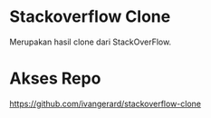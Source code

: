 # Stackoverflow Clone 

Merupakan hasil clone dari StackOverFlow.

# Akses Repo 
https://github.com/ivangerard/stackoverflow-clone



